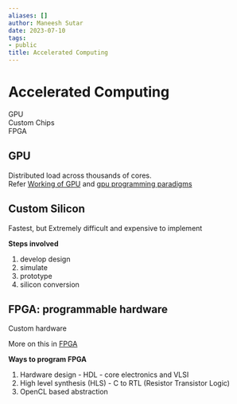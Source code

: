 ```yaml
---
aliases: []
author: Maneesh Sutar
date: 2023-07-10
tags:
- public
title: Accelerated Computing
---
```


# Accelerated Computing

GPU  
Custom Chips  
FPGA

## GPU

Distributed load across thousands of cores.  
Refer [Working of GPU](gpu_working.md) and [gpu programming paradigms](gpu_programming.md)

## Custom Silicon

Fastest, but Extremely difficult and expensive to implement

**Steps involved**

1. develop design
1. simulate
1. prototype
1. silicon conversion

## FPGA: programmable hardware

Custom hardware

More on this in [FPGA](../FPGA/fpga.md)

**Ways to program FPGA**

1. Hardware design - HDL - core electronics and VLSI
1. High level synthesis (HLS) - C to RTL (Resistor Transistor Logic)
1. OpenCL based abstraction
